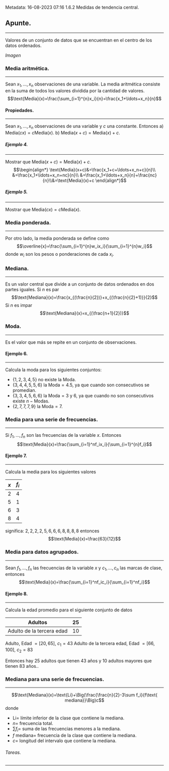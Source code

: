 Metadata:
16-08-2023
07:16
1.6.2 Medidas de tendencia central.

## Apunte.
---
Valores de un conjunto de datos que se encuentran en el centro de los datos ordenados.

*Imagen*

### Media aritmética.
---
Sean $x_1,\ldots,x_n$ observaciones de una variable. La media aritmética consiste en la suma de todos los valores dividida por la cantidad de valores. $$\text{Media}(x)=\frac{\sum_{i=1}^{n}x_i}{n}=\frac{x_1+\ldots+x_n}{n}$$
#### Propiedades.
---
Sean $x_1,\ldots,x_n$ observaciones de una variable y $c$ una constante. Entonces 
a) $\text{Media}(cx)=c\text{Media}(x)$.
b) $\text{Media}(x+c)=\text{Media}(x)+c$.

##### Ejemplo 4.
---
Mostrar que $\text{Media}(x+c)=\text{Media}(x)+c$. $$\begin{align*} \text{Media}(x+c)&=\frac{x_1+c+\ldots+x_n+c}{n}\\ &=\frac{x_1+\ldots+x_n+nc}{n}\\ &=\frac{x_1+\ldots+x_n}{n}+\frac{nc}{n}\\&=\text{Media}(x)+c \end{align*}$$
##### Ejemplo 5.
---
Mostrar que $\text{Media}(cx)=c\text{Media}(x)$.


### Media ponderada.
---
Por otro lado, la media ponderada se define como $$\overline{x}=\frac{\sum_{i=1}^{n}w_ix_i}{\sum_{i=1}^{n}w_i}$$ donde $w_i$ son los pesos o ponderaciones de cada $x_i$.


### Mediana.
---
Es un valor central que divide a un conjunto de datos ordenados en dos partes iguales.
Si $n$ es par $$\text{Mediana}(x)=\frac{x_{(\frac{n}{2})}+x_{(\frac{n}{2}+1)}}{2}$$
Si $n$ es impar $$\text{Mediana}(x)=x_{(\frac{n+1}{2})}$$


### Moda.
---
Es el valor que más se repite en un conjunto de observaciones.


#### Ejemplo 6.
---
Calcula la moda para los siguientes conjuntos:
- $\{1,2,3,4,5\}$ no existe la $\text{Moda}$.
- $\{3,4,4,5,5,6\}$ la $\text{Moda}=4.5$, ya que cuando son consecutivos se promedian.
- $\{3,3,4,5,6,6\}$ la $\text{Moda}=3\text{ y }6$, ya que cuando no son consecutivos existe $n-\text{Modas}$.
- $\{2,7,7,7,9\}$ la $\text{Moda}=7$.


### Media para una serie de frecuencias.
---
Si $f_1,\ldots, f_n$ son las frecuencias de la variable $x$. Entonces $$\text{Media}(x)=\frac{\sum_{i=1}^nf_ix_i}{\sum_{i=1}^{n}f_i}$$

#### Ejemplo 7.
---
Calcula la media para los siguientes valores

| $x$ | $f_i$ |
| --- | --- |
| 2 | 4 |
| 5 | 1 |
| 6 | 3 |
| 8 | 4 |

significa: $2,2,2,2,5,6,6,6,8,8,8,8$ entonces $$\text{Media}(x)=\frac{63}{12}$$

### Media para datos agrupados.
---
Sean $f_1,\ldots,f_n$ las frecuencias de la variable $x$ y $c_1,\ldots,c_n$ las marcas de clase, entonces $$\text{Media}(x)=\frac{\sum_{i=1}^nf_ic_i}{\sum_{i=1}^nf_i}$$

#### Ejemplo 8.
---
Calcula la edad promedio para el siguiente conjunto de datos

| Adultos | $25$ |
| ---- | ---- |
| Adulto de la tercera edad | $10$ |

Adulto, Edad $=[20,65]$, $c_1=43$
Adulto de la tercera edad, Edad $=[66,100]$, $c_2=83$

Entonces hay $25$ adultos que tienen 43 años y 10 adultos mayores que tienen 83 años..


### Mediana para una serie de frecuencias.
---
$$\text{Mediana}(x)=\text{Li}+\Big(\frac{\frac{n}{2}-3\sum f_i}{f\text{ mediana}}\Big)c$$ donde 
- $\text{Li}=$ límite inferior de la clase que contiene la mediana.
- $n=$ frecuencia total.
- $\sum f_i=$ suma de las frecuencias menores a la mediana.
- $f\text{ mediana}=$ frecuencia de la clase que contiene la mediana.
- $c=$ longitud del intervalo que contiene la mediana.





###### Tareas.
---
